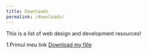 ```yaml
---
title: Downloads
permalink: /downloads/
---
```


This is a list of web design and development resources!



1.Primul meu link <a href="https://drive.google.com/file/d/0B2Q0YbU-f1VmRS1vUVFHOEtjb1E/view?usp=sharing">Download my fille</a>